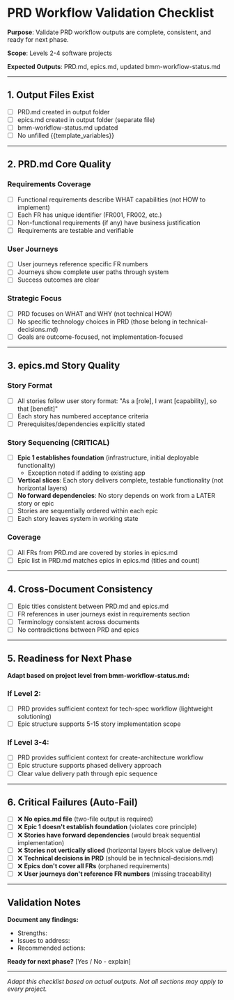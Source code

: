 # PRD Workflow Validation Checklist

**Purpose**: Validate PRD workflow outputs are complete, consistent, and ready for next phase.

**Scope**: Levels 2-4 software projects

**Expected Outputs**: PRD.md, epics.md, updated bmm-workflow-status.md

---

## 1. Output Files Exist

- [ ] PRD.md created in output folder
- [ ] epics.md created in output folder (separate file)
- [ ] bmm-workflow-status.md updated
- [ ] No unfilled {{template_variables}}

---

## 2. PRD.md Core Quality

### Requirements Coverage

- [ ] Functional requirements describe WHAT capabilities (not HOW to implement)
- [ ] Each FR has unique identifier (FR001, FR002, etc.)
- [ ] Non-functional requirements (if any) have business justification
- [ ] Requirements are testable and verifiable

### User Journeys

- [ ] User journeys reference specific FR numbers
- [ ] Journeys show complete user paths through system
- [ ] Success outcomes are clear

### Strategic Focus

- [ ] PRD focuses on WHAT and WHY (not technical HOW)
- [ ] No specific technology choices in PRD (those belong in technical-decisions.md)
- [ ] Goals are outcome-focused, not implementation-focused

---

## 3. epics.md Story Quality

### Story Format

- [ ] All stories follow user story format: "As a [role], I want [capability], so that [benefit]"
- [ ] Each story has numbered acceptance criteria
- [ ] Prerequisites/dependencies explicitly stated

### Story Sequencing (CRITICAL)

- [ ] **Epic 1 establishes foundation** (infrastructure, initial deployable functionality)
  - Exception noted if adding to existing app
- [ ] **Vertical slices**: Each story delivers complete, testable functionality (not horizontal layers)
- [ ] **No forward dependencies**: No story depends on work from a LATER story or epic
- [ ] Stories are sequentially ordered within each epic
- [ ] Each story leaves system in working state

### Coverage

- [ ] All FRs from PRD.md are covered by stories in epics.md
- [ ] Epic list in PRD.md matches epics in epics.md (titles and count)

---

## 4. Cross-Document Consistency

- [ ] Epic titles consistent between PRD.md and epics.md
- [ ] FR references in user journeys exist in requirements section
- [ ] Terminology consistent across documents
- [ ] No contradictions between PRD and epics

---

## 5. Readiness for Next Phase

**Adapt based on project level from bmm-workflow-status.md:**

### If Level 2:

- [ ] PRD provides sufficient context for tech-spec workflow (lightweight solutioning)
- [ ] Epic structure supports 5-15 story implementation scope

### If Level 3-4:

- [ ] PRD provides sufficient context for create-architecture workflow
- [ ] Epic structure supports phased delivery approach
- [ ] Clear value delivery path through epic sequence

---

## 6. Critical Failures (Auto-Fail)

- [ ] ❌ **No epics.md file** (two-file output is required)
- [ ] ❌ **Epic 1 doesn't establish foundation** (violates core principle)
- [ ] ❌ **Stories have forward dependencies** (would break sequential implementation)
- [ ] ❌ **Stories not vertically sliced** (horizontal layers block value delivery)
- [ ] ❌ **Technical decisions in PRD** (should be in technical-decisions.md)
- [ ] ❌ **Epics don't cover all FRs** (orphaned requirements)
- [ ] ❌ **User journeys don't reference FR numbers** (missing traceability)

---

## Validation Notes

**Document any findings:**

- Strengths:
- Issues to address:
- Recommended actions:

**Ready for next phase?** [Yes / No - explain]

---

_Adapt this checklist based on actual outputs. Not all sections may apply to every project._
